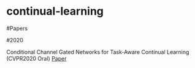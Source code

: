 # continual-learning


#Papers

#2020

Conditional Channel Gated Networks for Task-Aware Continual Learning (CVPR2020 Oral)  [Paper](https://arxiv.org/abs/2004.00070)
